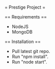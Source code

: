 = Prestige Project =

== Requirements ==
* NodeJS
* MongoDB

== Installation ==
* Pull latest git repo.
* Run "npm install".
* Run "node start".